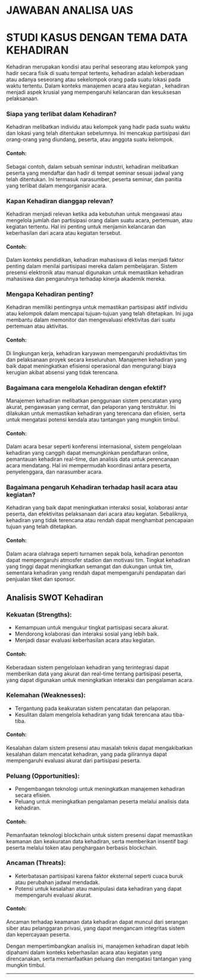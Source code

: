 
# **JAWABAN ANALISA UAS**
# STUDI KASUS DENGAN TEMA DATA KEHADIRAN

Kehadiran merupakan kondisi atau perihal seseorang atau kelompok yang hadir secara fisik di suatu tempat tertentu, kehadiran adalah keberadaan atau adanya seseorang atau sekelompok orang pada suatu lokasi pada waktu tertentu. Dalam konteks manajemen acara atau kegiatan , kehadiran menjadi aspek krusial yang mempengaruhi kelancaran dan kesuksesan pelaksanaan.


### Siapa yang terlibat dalam Kehadiran?
Kehadiran melibatkan individu atau kelompok yang hadir pada suatu waktu dan lokasi yang telah ditentukan sebelumnya. Ini mencakup partisipasi dari orang-orang yang diundang, peserta, atau anggota suatu kelompok.

#### Contoh:
Sebagai contoh, dalam sebuah seminar industri, kehadiran melibatkan peserta yang mendaftar dan hadir di tempat seminar sesuai jadwal yang telah ditentukan. Ini termasuk narasumber, peserta seminar, dan panitia yang terlibat dalam mengorganisir acara.

### Kapan Kehadiran dianggap relevan?
Kehadiran menjadi relevan ketika ada kebutuhan untuk mengawasi atau mengelola jumlah dan partisipasi orang dalam suatu acara, pertemuan, atau kegiatan tertentu. Hal ini penting untuk menjamin kelancaran dan keberhasilan dari acara atau kegiatan tersebut.

#### Contoh:
Dalam konteks pendidikan, kehadiran mahasiswa di kelas menjadi faktor penting dalam menilai partisipasi mereka dalam pembelajaran. Sistem presensi elektronik atau manual digunakan untuk memastikan kehadiran mahasiswa dan pengaruhnya terhadap kinerja akademik mereka.

### Mengapa Kehadiran penting?
Kehadiran memiliki pentingnya untuk memastikan partisipasi aktif individu atau kelompok dalam mencapai tujuan-tujuan yang telah ditetapkan. Ini juga membantu dalam memonitor dan mengevaluasi efektivitas dari suatu pertemuan atau aktivitas.

#### Contoh:
Di lingkungan kerja, kehadiran karyawan mempengaruhi produktivitas tim dan pelaksanaan proyek secara keseluruhan. Manajemen kehadiran yang baik dapat meningkatkan efisiensi operasional dan mengurangi biaya kerugian akibat absensi yang tidak terencana.

### Bagaimana cara mengelola Kehadiran dengan efektif?
Manajemen kehadiran melibatkan penggunaan sistem pencatatan yang akurat, pengawasan yang cermat, dan pelaporan yang terstruktur. Ini dilakukan untuk memastikan kehadiran yang terencana dan efisien, serta untuk mengatasi potensi kendala atau tantangan yang mungkin timbul.

#### Contoh:
Dalam acara besar seperti konferensi internasional, sistem pengelolaan kehadiran yang canggih dapat memungkinkan pendaftaran online, pemantauan kehadiran real-time, dan analisis data untuk perencanaan acara mendatang. Hal ini mempermudah koordinasi antara peserta, penyelenggara, dan narasumber acara.

### Bagaimana pengaruh Kehadiran terhadap hasil acara atau kegiatan?
Kehadiran yang baik dapat meningkatkan interaksi sosial, kolaborasi antar peserta, dan efektivitas pelaksanaan dari acara atau kegiatan. Sebaliknya, kehadiran yang tidak terencana atau rendah dapat menghambat pencapaian tujuan yang telah ditetapkan.

#### Contoh:
Dalam acara olahraga seperti turnamen sepak bola, kehadiran penonton dapat mempengaruhi atmosfer stadion dan motivasi tim. Tingkat kehadiran yang tinggi dapat meningkatkan semangat dan dukungan untuk tim, sementara kehadiran yang rendah dapat mempengaruhi pendapatan dari penjualan tiket dan sponsor.

## Analisis SWOT Kehadiran

### Kekuatan (Strengths):
- Kemampuan untuk mengukur tingkat partisipasi secara akurat.
- Mendorong kolaborasi dan interaksi sosial yang lebih baik.
- Menjadi dasar evaluasi keberhasilan acara atau kegiatan.

#### Contoh:
Keberadaan sistem pengelolaan kehadiran yang terintegrasi dapat memberikan data yang akurat dan real-time tentang partisipasi peserta, yang dapat digunakan untuk meningkatkan interaksi dan pengalaman acara.

### Kelemahan (Weaknesses):
- Tergantung pada keakuratan sistem pencatatan dan pelaporan.
- Kesulitan dalam mengelola kehadiran yang tidak terencana atau tiba-tiba.

#### Contoh:
Kesalahan dalam sistem presensi atau masalah teknis dapat mengakibatkan kesalahan dalam mencatat kehadiran, yang pada gilirannya dapat mempengaruhi evaluasi akurat dari partisipasi peserta.

### Peluang (Opportunities):
- Pengembangan teknologi untuk meningkatkan manajemen kehadiran secara efisien.
- Peluang untuk meningkatkan pengalaman peserta melalui analisis data kehadiran.

#### Contoh:
Pemanfaatan teknologi blockchain untuk sistem presensi dapat memastikan keamanan dan keakuratan data kehadiran, serta memberikan insentif bagi peserta melalui token atau penghargaan berbasis blockchain.

### Ancaman (Threats):
- Keterbatasan partisipasi karena faktor eksternal seperti cuaca buruk atau perubahan jadwal mendadak.
- Potensi untuk kesalahan atau manipulasi data kehadiran yang dapat mempengaruhi evaluasi akurat.

#### Contoh:
Ancaman terhadap keamanan data kehadiran dapat muncul dari serangan siber atau pelanggaran privasi, yang dapat mengancam integritas sistem dan kepercayaan peserta.

Dengan mempertimbangkan analisis ini, manajemen kehadiran dapat lebih dipahami dalam konteks keberhasilan acara atau kegiatan yang direncanakan, serta memanfaatkan peluang dan mengatasi tantangan yang mungkin timbul.

---

